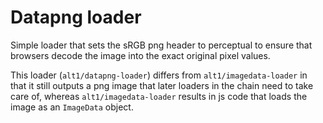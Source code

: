 # Datapng loader

Simple loader that sets the sRGB png header to perceptual to ensure that browsers decode the image into the exact original pixel values.

This loader (`alt1/datapng-loader`) differs from `alt1/imagedata-loader` in that it still outputs a png image that later loaders in the chain need to take care of, whereas `alt1/imagedata-loader` results in js code that loads the image as an `ImageData` object.